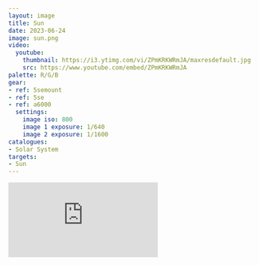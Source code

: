 ```yaml
---
layout: image
title: Sun
date: 2023-06-24
image: sun.png
video:
  youtube:
    thumbnail: https://i3.ytimg.com/vi/ZPmKRKWRmJA/maxresdefault.jpg
    src: https://www.youtube.com/embed/ZPmKRKWRmJA
palette: R/G/B
gear:
- ref: 5semount
- ref: 5se
- ref: a6000
  settings:
    image iso: 800
    image 1 exposure: 1/640
    image 2 exposure: 1/1600
catalogues:
- Solar System
targets:
- Sun
---
```

<div class="preview">
    <iframe src="https://www.youtube.com/embed/Uz2zWOSntf8" title="YouTube Video Player" frameborder="0" allow="accelerometer; autoplay; clipboard-write; encrypted-media; gyroscope; picture-in-picture; web-share" allowfullscreen></iframe>
</div>